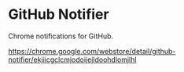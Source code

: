# GitHub Notifier

Chrome notifications for GitHub.

https://chrome.google.com/webstore/detail/github-notifier/ekjiicgclcmjodoijejldoohdlomjlhl
